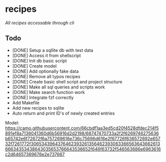 # recipes
*All recipes accessable through cli*

## Todo
- [DONE] Setup a sqllite db with test data
- [DONE] Access it from shellscript
- [DONE] Init db basic script
- [DONE] Create model
- [DONE] Add optionally fake data
- [DONE] Remove all typos recipes
- [DONE] Create basic shell script and project structure
- [DONE] Make all sql queries and scripts work
- [DONE] Make search function work
- [DONE] Integrate fzf correctly
- Add Makefile
- Add new recipes to sqlite
- Auto return and print ID's of newly created entries

Model: https://camo.githubusercontent.com/66cbdf1aa3ed5cd20f4528dfdec214f5891ef8a7136041360d6b56916d2d2198/68747470733a2f2f6269746275636b65742e6f72672f6a757269616e736c75696d616e2f67726f636572692e65732f7261772f306534396437646239326135646239306336656364366261366634353438643035653766643536652f646f63732f546563686e6963616c2d64657369676e2e737667